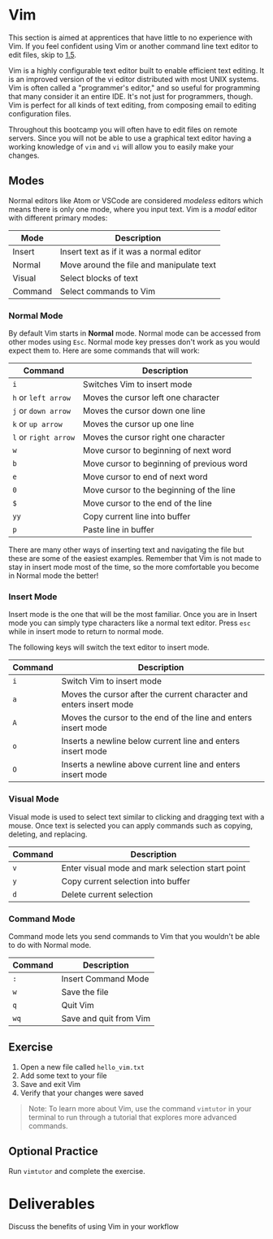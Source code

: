 # Vim

This section is aimed at apprentices that have little to no experience with Vim.
If you feel confident using Vim or another command line text editor to edit files, skip to [1.5](1/1.5-installations).

Vim is a highly configurable text editor built to enable efficient text editing.
It is an improved version of the vi editor distributed with most UNIX systems.
Vim is often called a "programmer's editor," and so useful for programming that
many consider it an entire IDE. It's not just for programmers, though. Vim is
perfect for all kinds of text editing, from composing email to editing
configuration files.

Throughout this bootcamp you will often have to edit files on remote servers.
Since you will not be able to use a graphical text editor having a working
knowledge of `vim` and `vi` will allow you to easily make your changes.

## Modes
Normal editors like Atom or VSCode are considered _modeless_ editors which
means there is only one mode, where you input text. Vim is a _modal_ editor
with different primary modes:

| Mode | Description |
| ---- | ----------- |
| Insert | Insert text as if it was a normal editor |
| Normal | Move around the file and manipulate text |
| Visual | Select blocks of text |
| Command | Select commands to Vim |

### Normal Mode
By default Vim starts in **Normal** mode. Normal mode can be accessed from
other modes using `Esc`. Normal mode key presses don't work as you would
expect them to. Here are some commands that will work:

| Command | Description |
| ---- | ----------- |
| `i` | Switches Vim to insert mode |
| `h` or `left arrow` | Moves the cursor left one character |
| `j` or `down arrow` | Moves the cursor down one line |
| `k` or `up arrow` | Moves the cursor up one line |
| `l` or `right arrow` | Moves the cursor right one character |
| `w` | Move cursor to beginning of next word |
| `b` | Move cursor to beginning of previous word |
| `e` | Move cursor to end of next word |
| `0` | Move cursor to the beginning of the line |
| `$` | Move cursor to the end of the line |
| `yy` | Copy current line into buffer |
| `p` | Paste line in buffer |

There are many other ways of inserting text and navigating the file but these are
some of the easiest examples. Remember that Vim is not made to stay in insert mode
most of the time, so the more comfortable you become in Normal mode the better!

### Insert Mode
Insert mode is the one that will be the most familiar. Once you are in Insert mode
you can simply type characters like a normal text editor. Press `esc` while in insert mode to return to normal mode.

The following keys will switch the text editor to insert mode.

| Command | Description |
| ---- | ----------- |
| `i` | Switch Vim to insert mode |
| `a` | Moves the cursor after the current character and enters insert mode |
| `A` | Moves the cursor to the end of the line and enters insert mode |
| `o` | Inserts a newline below current line and enters insert mode |
| `O` | Inserts a newline above current line and enters insert mode |

### Visual Mode
Visual mode is used to select text similar to clicking and dragging text with
a mouse. Once text is selected you can apply commands such as copying, deleting,
and replacing.

| Command | Description |
| ---- | ----------- |
| `v` | Enter visual mode and mark selection start point |
| `y` | Copy current selection into buffer |
| `d` | Delete current selection |

### Command Mode
Command mode lets you send commands to Vim that you wouldn't be able to do with
Normal mode.

| Command | Description |
| ---- | ----------- |
| `:` | Insert Command Mode |
| `w` | Save the file |
| `q` | Quit Vim |
| `wq`| Save and quit from Vim |

## Exercise
1. Open a new file called `hello_vim.txt`
2. Add some text to your file
3. Save and exit Vim
4. Verify that your changes were saved

> Note:
> To learn more about Vim, use the command `vimtutor` in your terminal to
> run through a tutorial that explores more advanced commands.

## Optional Practice
Run `vimtutor` and complete the exercise.

# Deliverables
Discuss the benefits of using Vim in your workflow
